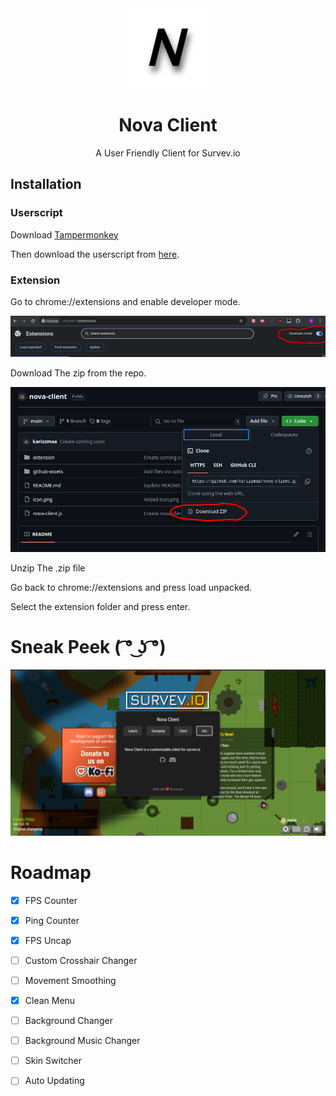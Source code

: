 <div align="center">
      <img src="icon.png" alt="Logo" width="128" height="128">
   </a>
   <h1 align="center">Nova Client</h1>
   <p align="center">
      A User Friendly Client for Survev.io
   </p>
</div>


## Installation 
### Userscript
Download [Tampermonkey](https://www.tampermonkey.net/crx/tampermonkey_stable.crx)

Then download the userscript from [here](https://raw.githubusercontent.com/karizzmaa/nova-client/refs/heads/main/nova-client.js).

### Extension

Go to chrome://extensions and enable developer mode.

![developer mode](https://raw.githubusercontent.com/karizzmaa/nova-client/refs/heads/main/github-assets/developer_mode.png)

Download The zip from the repo.

![extension](https://raw.githubusercontent.com/karizzmaa/nova-client/refs/heads/main/github-assets/extension.png)


Unzip The .zip file 


Go back to chrome://extensions and press load unpacked.


Select the extension folder and press enter.


# Sneak Peek ( ͡° ͜ʖ ͡°)

![preview](https://github.com/karizzmaa/nova-client/blob/main/github-assets/preview.png?raw=true)


# Roadmap

- [x] FPS Counter
- [x] Ping Counter
- [x] FPS Uncap
- [ ] Custom Crosshair Changer
- [ ] Movement Smoothing
- [x] Clean Menu
- [ ] Background Changer
- [ ] Background Music Changer
- [ ] Skin Switcher
- [ ] Auto Updating
      
